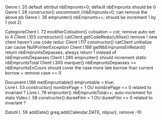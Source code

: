 Genre				l. 20	default attribut			nbEmprunts=0;							default nbEmprunts should be 0
Genre				l. 28	constructor()														uncomment //nbEmprunts=0; can remove the above pb
Genre				l. 36	emprunter()					nbEmprunts++;							should be increment 1 by 1 (not 2)

CategorieClient		l. 72 	modifierCotisation()		cotisation = cot;						remove auto-set to 4
Client				l.103	constructor()				catClient.getCodeReducUtilise()			remove ! new client haven't use code reduc
Client				l.117	constructor()														catClient unitialize can cause NullPointerException
Client				l.188	getNbEmpruntsEnRetard()		return nbEmpruntsDepasses;				always return 1 instead of nbEmpruntsDepasses
Client				l.290	emprunter()															should increment static nbEmpruntsTotal
Client				l.300	marquer()					nbEmpruntsDepasses >= nbEmpruntsEnCours	should cover the case more late borrow than current borrow + remove case == 0

Document 			l.198 	metEmpruntable()			empruntable = true;					
Livre				l. 53 	constructor()				nombrePage < 1 OU nombrePage <= 0 		related to invariant				?
Livre				l. 78 	emprunter()					nbEmpruntsTotal++; 							auto-increment for stats
Video				l. 58 	constructor()				dureeFilm < 1 OU dureeFilm <= 0 		related to invariant				?
	
Datutil				l. 59 	addDate()					greg.add(Calendar.DATE, nbjour);		remove -10

